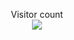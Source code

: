 <p align="center"> 
  Visitor count<br>
  <img src="https://profile-counter.glitch.me/Wayaer/count.svg" />
</p>
